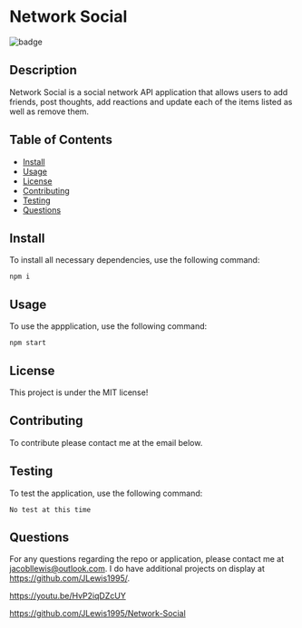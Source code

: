# Network Social
  
  ![badge](https://img.shields.io/badge/license-MIT-brightgreen)

  ## Description

Network Social is a social network API application that allows users to add friends, post thoughts, add reactions and update each of the items listed as well as remove them. 

  ## Table of Contents
  * [Install](#install)
  * [Usage](#usage)
  * [License](#license)
  * [Contributing](#contributing)
  * [Testing](#testing)
  * [Questions](#questions)

## Install

To install all necessary dependencies, use the following command:

~~~
npm i
~~~

## Usage

To use the appplication, use the following command: 

~~~
npm start
~~~

## License

This project is under the MIT license!

## Contributing
To contribute please contact me at the email below.

## Testing

To test the application, use the following command:

~~~
No test at this time
~~~

## Questions

For any questions regarding the repo or application, please contact me at jacobllewis@outlook.com. I do have additional projects on display at https://github.com/JLewis1995/.

https://youtu.be/HvP2iqDZcUY

https://github.com/JLewis1995/Network-Social